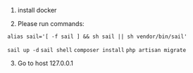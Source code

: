 1. install docker

2. Please run commands:

``` alias sail='[ -f sail ] && sh sail || sh vendor/bin/sail'  ```

``` sail up -d ```
``` sail shell ```
``` composer install ```
``` php artisan migrate ```

3. Go to host 127.0.0.1

